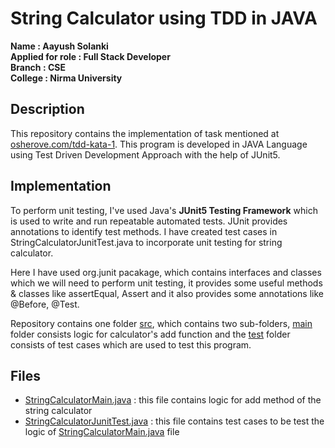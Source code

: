 
# String Calculator using TDD in JAVA

**Name : Aayush Solanki** <br/>
**Applied for role : Full Stack Developer** <br/>
**Branch : CSE** <br/>
**College : Nirma University** <br/>

## Description 
This repository contains the implementation of task mentioned at [osherove.com/tdd-kata-1](https://osherove.com/tdd-kata-1). This program is developed in JAVA Language using Test Driven Development Approach with the help of JUnit5. 

## Implementation
To perform unit testing, I've used Java's **JUnit5 Testing Framework** which is used to write and run repeatable automated tests. JUnit provides annotations to identify test methods. I have created test cases in StringCalculatorJunitTest.java to incorporate unit testing for string calculator.

Here I have used org.junit pacakage, which contains interfaces and classes which we will need to perform unit testing, it provides some useful methods & classes like assertEqual, Assert and it also provides some annotations like @Before, @Test.

Repository contains one folder [src](src/), which contains two sub-folders, [main](src/main/java/stringCalculator) folder consists logic for calculator's add function and the [test](src/test/java/stringCalculator) folder consists of test cases which are used to test this program.

## Files
- [StringCalculatorMain.java](src/main/java/stringCalculator/StringCalculatorMain.java) : this file contains logic for add method of the string calculator
- [StringCalculatorJunitTest.java](src/test/java/stringCalculator/StringCalculatorJunitTest.java) : this file contains test cases to be test the logic of [StringCalculatorMain.java](src/main/java/stringCalculator/StringCalculatorMain.java) file
